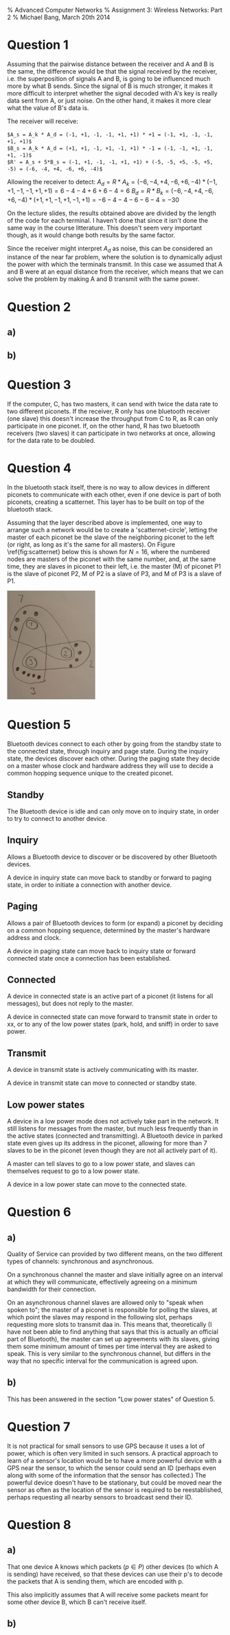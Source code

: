 % Advanced Computer Networks
% Assignment 3: Wireless Networks: Part 2
% Michael Bang, March 20th 2014

Question 1
============
Assuming that the pairwise distance between the receiver and A and B is the same, the difference would be that the signal received by the receiver, i.e. the superposition of signals A and B, is going to be influenced much more by what B sends. Since the signal of B is much stronger, it makes it more difficult to interpret whether the signal decoded with A's key is really data sent from A, or just noise. On the other hand, it makes it more clear what the value of B's data is.

The receiver will receive:

    $A_s = A_k * A_d = (-1, +1, -1, -1, +1, +1) * +1 = (-1, +1, -1, -1, +1, +1)$
    $B_s = A_k * A_d = (+1, +1, -1, +1, -1, +1) * -1 = (-1, -1, +1, -1, +1, -1)$
    $R' = A_s + 5*B_s = (-1, +1, -1, -1, +1, +1) + (-5, -5, +5, -5, +5, -5) = (-6, -4, +4, -6, +6, -4)$

Allowing the receiver to detect:
    $A_d = R * A_k = (-6, -4, +4, -6, +6, -4) * (-1, +1, -1, -1, +1, +1) = 6 - 4 - 4 + 6 + 6 - 4 = 6$
    $B_d = R * B_k = (-6, -4, +4, -6, +6, -4) * (+1, +1, -1, +1, -1, +1) = -6 - 4 - 4 - 6 - 6 - 4 = -30$

On the lecture slides, the results obtained above are divided by the length of the code for each terminal. I haven't done that since it isn't done the same way in the course litterature. This doesn't seem very important though, as it would change both results by the same factor.

Since the receiver might interpret $A_d$ as noise, this can be considered an instance of the near far problem, where the solution is to dynamically adjust the power with which the terminals transmit. In this case we assumed that A and B were at an equal distance from the receiver, which means that we can solve the problem by making A and B transmit with the same power.


Question 2
============

a)
----

b)
----

Question 3
============
If the computer, C, has two masters, it can send with twice the data rate to two different piconets. If the receiver, R only has one bluetooth receiver (one slave) this doesn't increase the throughput from C to R, as R can only participate in one piconet. If, on the other hand, R has two bluetooth receivers (two slaves) it can participate in two networks at once, allowing for the data rate to be doubled.


Question 4
============
In the bluetooth stack itself, there is no way to allow devices in different piconets to communicate with each other, even if one device is part of both piconets, creating a scatternet. This layer has to be built on top of the bluetooth stack.

Assuming that the layer described above is implemented, one way to arrange such a network would be to create a 'scatternet-circle', letting the master of each piconet be the slave of the neighboring piconet to the left (or right, as long as it's the same for all masters). On Figure \ref{fig:scatternet} below this is shown for $N=16$, where the numbered nodes are masters of the piconet with the same number, and, at the same time, they are slaves in piconet to their left, i.e. the master (M) of piconet P1 is the slave of piconet P2, M of P2 is a slave of P3, and M of P3 is a slave of P1.

![Scatternet with 16 Bluetooth devices.\label{fig:scatternet}](img/scatternet.jpg)


Question 5
============
Bluetooth devices connect to each other by going from the standby state to the connected state, through inquiry and page state. During the inquiry state, the devices discover each other. During the paging state they decide on a master whose clock and hardware address they will use to decide a common hopping sequence unique to the created piconet.

Standby
---------
The Bluetooth device is idle and can only move on to inquiry state, in order to try to connect to another device.

Inquiry
---------
Allows a Bluetooth device to discover or be discovered by other Bluetooth devices.

A device in inquiry state can move back to standby or forward to paging state, in order to initiate a connection with another device.

Paging
--------
Allows a pair of Bluetooth devices to form (or expand) a piconet by deciding on a common hopping sequence, determined by the master's hardware address and clock.

A device in paging state can move back to inquiry state or forward connected state once a connection has been established.


Connected
-----------
A device in connected state is an active part of a piconet (it listens for all messages), but does not reply to the master.

A device in connected state can move forward to transmit state in order to xx, or to any of the low power states (park, hold, and sniff) in order to save power.

Transmit
----------
A device in transmit state is actively communicating with its master.

A device in transmit state can move to connected or standby state.


Low power states
------------------
A device in a low power mode does not actively take part in the network. It still listens for messages from the master, but much less frequently than in the active states (connected and transmitting). A Bluetooth device in parked state even gives up its address in the piconet, allowing for more than 7 slaves to be in the piconet (even though they are not all actively part of it).

A master can tell slaves to go to a low power state, and slaves can themselves request to go to a low power state.

A device in a low power state can move to the connected state.


Question 6
============

a)
----
Quality of Service can provided by two different means, on the two different types of channels: synchronous and asynchronous.

On a synchronous channel the master and slave initially agree on an interval at which they will communicate, effectively agreeing on a minimum bandwidth for their connection.

On an asynchronous channel slaves are allowed only to "speak when spoken to"; the master of a piconet is responsible for polling the slaves, at which point the slaves may respond in the following slot, perhaps requesting more slots to transmit daa in. This means that, theoretically (I have not been able to find anything that says that this is actually an official part of Bluetooth), the master can set up agreements with its slaves, giving them some minimum amount of times per time interval they are asked to speak. This is very similar to the synchronous channel, but differs in the way that no specific interval for the communication is agreed upon.


b)
----
This has been answered in the section "Low power states" of Question 5.

Question 7
============
It is not practical for small sensors to use GPS because it uses a lot of power, which is often very limited in such sensors. A practical approach to learn of a sensor's location would be to have a more powerful device with a GPS near the sensor, to which the sensor could send an ID (perhaps even along with some of the information that the sensor has collected.) The powerful device doesn't have to be stationary, but could be moved near the sensor as often as the location of the sensor is required to be reestablished, perhaps requesting all nearby sensors to broadcast send their ID.


Question 8
============

a)
----
That one device A knows which packets ($p \in P$) other devices (to which A is sending) have received, so that these devices can use their p's to decode the packets that A is sending them, which are encoded with p.

This also implicitly assumes that A will receive some packets meant for some other device B, which B can't receive itself.


b)
----
